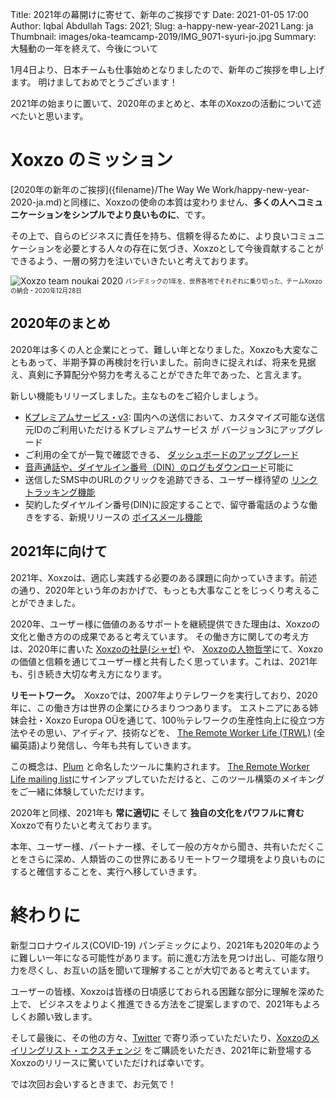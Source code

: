 Title: 2021年の幕開けに寄せて、新年のご挨拶です
Date: 2021-01-05 17:00
Author: Iqbal Abdullah
Tags: 2021;
Slug: a-happy-new-year-2021
Lang: ja
Thumbnail: images/oka-teamcamp-2019/IMG_9071-syuri-jo.jpg
Summary: 大騒動の一年を終えて、今後について

1月4日より、日本チームも仕事始めとなりましたので、新年のご挨拶を申し上げます。 明けましておめでとうございます！

2021年の始まりに置いて、2020年のまとめと、本年のXoxzoの活動について述べたいと思います。

# Xoxzo のミッション

[2020年の新年のご挨拶]({filename}/The Way We Work/happy-new-year-2020-ja.md)と同様に、Xoxzoの使命の本質は変わりません、**多くの人へコミュニケーションをシンプルでより良いものに**、です。

その上で、自らのビジネスに責任を持ち、信頼を得るために、より良いコミュニケーションを必要とする人々の存在に気づき、Xoxzoとして今後貢献することができるよう、一層の努力を注いでいきたいと考えております。

![Xoxzo team noukai 2020]({filename}/images/new-year-2021-greeting/noukai-2020.png)
<sub><sup>パンデミックの1年を、世界各地でそれぞれに乗り切った、チームXoxzoの納会・2020年12月28日</sub></sup>

## 2020年のまとめ

2020年は多くの人と企業にとって、難しい年となりました。Xoxzoも大変なこともあって、半期予算の再検討を行いました。前向きに捉えれば、将来を見据え、真剣に予算配分や努力を考えることができた年であった、と言えます。

新しい機能もリリーズしました。主なものをご紹介しましょう。

- [Kプレミアムサービス・v3]({filename}/Announcements/2020-02-18-jp-kp-v3-prerelease-ja.md): 国内への送信において、カスタマイズ可能な送信元IDのご利用いただける Kプレミアムサービス が バージョン3にアップグレード
- ご利用の全てが一覧で確認できる、 [ダッシュボードのアップグレード]({filename}/Announcements/2020-06-29-dashboard-ja.md)
- [音声通話や、ダイヤルイン番号（DIN）のログもダウンロード]({filename}/Announcements/2020-08-18-voice-log-download-release-ja.md)可能に
- 送信したSMS中のURLのクリックを追跡できる、ユーザー様待望の [リンクトラッキング機能]({filename}/Announcements/2020-10-14-link-tracking-release-ja.md) 
- 契約したダイヤルイン番号(DIN)に設定することで、留守番電話のような働きをする、新規リリースの [ボイスメール機能]({filename}/Announcements/2020-10-20-voicemail-release-ja.md) 

## 2021年に向けて

2021年、Xoxzoは、適応し実践する必要のある課題に向かっていきます。前述の通り、2020年という年のおかげで、もっとも大事なことをじっくり考えることができました。

2020年、ユーザー様に価値のあるサポートを継続提供できた理由は、Xoxzoの文化と働き方のの成果であると考えています。
その働き方に関しての考え方は、2020年に書いた
[Xoxzoの社是(シャゼ)]({filename}/Announcements/announcing-our-creed-ja.md) や、
[Xoxzoの人物哲学](https://info.xoxzo.com/en/careers/)にて、Xoxzoの価値と信頼を通じてユーザー様と共有したく思っています。これは、2021年も、引き続き大切な考え方になります。

**リモートワーク。**　Xoxzoでは、2007年よりテレワークを実行しており、2020年に、この働き方は世界の企業にひろまりつつあります。
エストニアにある姉妹会社・Xoxzo Europa OÜを通じて、100％テレワークの生産性向上に役立つ方法やその思い、アイディア、技術などを、 [The Remote Worker Life (TRWL)](https://theremoteworker.life/) (全編英語)より発信し、今年も共有していきます。

この概念は、[Plum](https://theremoteworker.life/2020/11/26/plum-development-diaries-episode-01-why-build-this/) と命名したツールに集約されます。
 [The Remote Worker Life mailing list](https://theremoteworker.life/)にサインアップしていただけると、このツール構築のメイキングをご一緒に体験していただけます。

2020年と同様、2021年も **常に適切に** そして **独自の文化をパワフルに育む** Xoxzoで有りたいと考えております。

本年、ユーザー様、パートナー様、そして一般の方々から聞き、共有いただくことをさらに深め、人類皆のこの世界にあるリモートワーク環境をより良いものにすると確信することを、実行へ移していきます。

# 終わりに

新型コロナウイルス(COVID-19) パンデミックにより、2021年も2020年のように難しい一年になる可能性があります。前に進む方法を見つけ出し、可能な限り力を尽くし、お互いの話を聞いて理解することが大切であると考えています。


ユーザーの皆様、Xoxzoは皆様の日頃感じておられる困難な部分に理解を深めた上で、 ビジネスをよりよく推進できる方法をご提案しますので、2021年もよろしくお願い致します。


そして最後に、その他の方々、[Twitter](https://twitter.com/xoxzocom/) で寄り添っていただいたり、[Xoxzoのメイリングリスト・エクスチェンジ](https://info.xoxzo.com/en/exchange-mailing-list/) をご購読をいただき、2021年に新登場するXoxzoのリリースに驚いていただければ幸いです。


では次回お会いするときまで、お元気で！
